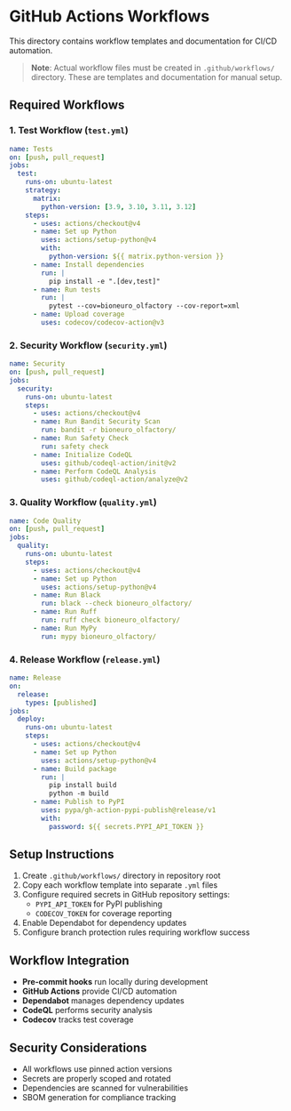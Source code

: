 # GitHub Actions Workflows

This directory contains workflow templates and documentation for CI/CD automation.

> **Note**: Actual workflow files must be created in `.github/workflows/` directory.
> These are templates and documentation for manual setup.

## Required Workflows

### 1. Test Workflow (`test.yml`)
```yaml
name: Tests
on: [push, pull_request]
jobs:
  test:
    runs-on: ubuntu-latest
    strategy:
      matrix:
        python-version: [3.9, 3.10, 3.11, 3.12]
    steps:
      - uses: actions/checkout@v4
      - name: Set up Python
        uses: actions/setup-python@v4
        with:
          python-version: ${{ matrix.python-version }}
      - name: Install dependencies
        run: |
          pip install -e ".[dev,test]"
      - name: Run tests
        run: |
          pytest --cov=bioneuro_olfactory --cov-report=xml
      - name: Upload coverage
        uses: codecov/codecov-action@v3
```

### 2. Security Workflow (`security.yml`)
```yaml
name: Security
on: [push, pull_request]
jobs:
  security:
    runs-on: ubuntu-latest
    steps:
      - uses: actions/checkout@v4
      - name: Run Bandit Security Scan
        run: bandit -r bioneuro_olfactory/
      - name: Run Safety Check
        run: safety check
      - name: Initialize CodeQL
        uses: github/codeql-action/init@v2
      - name: Perform CodeQL Analysis
        uses: github/codeql-action/analyze@v2
```

### 3. Quality Workflow (`quality.yml`)
```yaml
name: Code Quality
on: [push, pull_request]
jobs:
  quality:
    runs-on: ubuntu-latest
    steps:
      - uses: actions/checkout@v4
      - name: Set up Python
        uses: actions/setup-python@v4
      - name: Run Black
        run: black --check bioneuro_olfactory/
      - name: Run Ruff
        run: ruff check bioneuro_olfactory/
      - name: Run MyPy
        run: mypy bioneuro_olfactory/
```

### 4. Release Workflow (`release.yml`)
```yaml
name: Release
on:
  release:
    types: [published]
jobs:
  deploy:
    runs-on: ubuntu-latest
    steps:
      - uses: actions/checkout@v4
      - name: Set up Python
        uses: actions/setup-python@v4
      - name: Build package
        run: |
          pip install build
          python -m build
      - name: Publish to PyPI
        uses: pypa/gh-action-pypi-publish@release/v1
        with:
          password: ${{ secrets.PYPI_API_TOKEN }}
```

## Setup Instructions

1. Create `.github/workflows/` directory in repository root
2. Copy each workflow template into separate `.yml` files
3. Configure required secrets in GitHub repository settings:
   - `PYPI_API_TOKEN` for PyPI publishing
   - `CODECOV_TOKEN` for coverage reporting
4. Enable Dependabot for dependency updates
5. Configure branch protection rules requiring workflow success

## Workflow Integration

- **Pre-commit hooks** run locally during development
- **GitHub Actions** provide CI/CD automation
- **Dependabot** manages dependency updates
- **CodeQL** performs security analysis
- **Codecov** tracks test coverage

## Security Considerations

- All workflows use pinned action versions
- Secrets are properly scoped and rotated
- Dependencies are scanned for vulnerabilities
- SBOM generation for compliance tracking